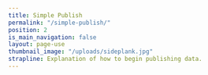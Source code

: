 ```yaml
---
title: Simple Publish
permalink: "/simple-publish/"
position: 2
is_main_navigation: false
layout: page-use
thumbnail_image: "/uploads/sideplank.jpg"
strapline: Explanation of how to begin publishing data.
---
```

